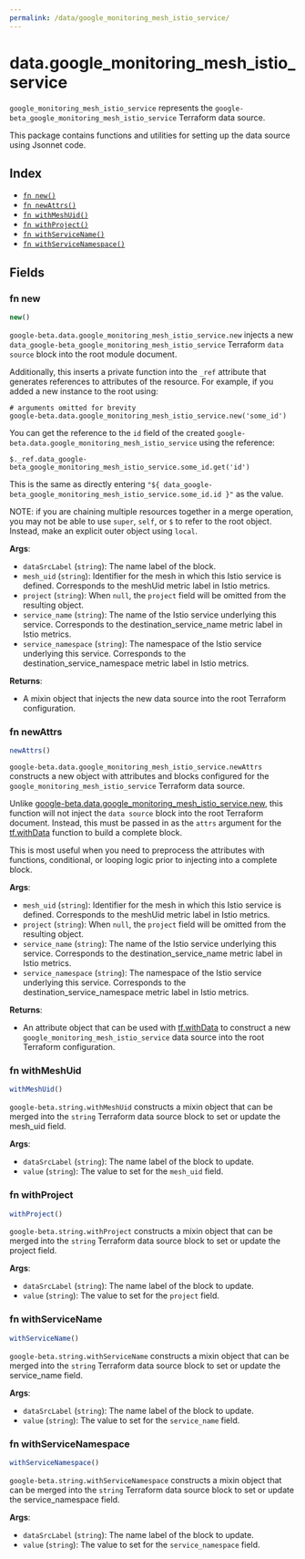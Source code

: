 ```yaml
---
permalink: /data/google_monitoring_mesh_istio_service/
---
```


# data.google_monitoring_mesh_istio_service

`google_monitoring_mesh_istio_service` represents the `google-beta_google_monitoring_mesh_istio_service` Terraform data source.



This package contains functions and utilities for setting up the data source using Jsonnet code.


## Index

* [`fn new()`](#fn-new)
* [`fn newAttrs()`](#fn-newattrs)
* [`fn withMeshUid()`](#fn-withmeshuid)
* [`fn withProject()`](#fn-withproject)
* [`fn withServiceName()`](#fn-withservicename)
* [`fn withServiceNamespace()`](#fn-withservicenamespace)

## Fields

### fn new

```ts
new()
```


`google-beta.data.google_monitoring_mesh_istio_service.new` injects a new `data_google-beta_google_monitoring_mesh_istio_service` Terraform `data source`
block into the root module document.

Additionally, this inserts a private function into the `_ref` attribute that generates references to attributes of the
resource. For example, if you added a new instance to the root using:

    # arguments omitted for brevity
    google-beta.data.google_monitoring_mesh_istio_service.new('some_id')

You can get the reference to the `id` field of the created `google-beta.data.google_monitoring_mesh_istio_service` using the reference:

    $._ref.data_google-beta_google_monitoring_mesh_istio_service.some_id.get('id')

This is the same as directly entering `"${ data_google-beta_google_monitoring_mesh_istio_service.some_id.id }"` as the value.

NOTE: if you are chaining multiple resources together in a merge operation, you may not be able to use `super`, `self`,
or `$` to refer to the root object. Instead, make an explicit outer object using `local`.

**Args**:
  - `dataSrcLabel` (`string`): The name label of the block.
  - `mesh_uid` (`string`): Identifier for the mesh in which this Istio service is defined.
                        Corresponds to the meshUid metric label in Istio metrics.
  - `project` (`string`):  When `null`, the `project` field will be omitted from the resulting object.
  - `service_name` (`string`): The name of the Istio service underlying this service. 
                        Corresponds to the destination_service_name metric label in Istio metrics.
  - `service_namespace` (`string`): The namespace of the Istio service underlying this service.
                        Corresponds to the destination_service_namespace metric label in Istio metrics.

**Returns**:
- A mixin object that injects the new data source into the root Terraform configuration.


### fn newAttrs

```ts
newAttrs()
```


`google-beta.data.google_monitoring_mesh_istio_service.newAttrs` constructs a new object with attributes and blocks configured for the `google_monitoring_mesh_istio_service`
Terraform data source.

Unlike [google-beta.data.google_monitoring_mesh_istio_service.new](#fn-new), this function will not inject the `data source`
block into the root Terraform document. Instead, this must be passed in as the `attrs` argument for the
[tf.withData](https://github.com/tf-libsonnet/core/tree/main/docs#fn-withdata) function to build a complete block.

This is most useful when you need to preprocess the attributes with functions, conditional, or looping logic prior to
injecting into a complete block.

**Args**:
  - `mesh_uid` (`string`): Identifier for the mesh in which this Istio service is defined.
                        Corresponds to the meshUid metric label in Istio metrics.
  - `project` (`string`):  When `null`, the `project` field will be omitted from the resulting object.
  - `service_name` (`string`): The name of the Istio service underlying this service. 
                        Corresponds to the destination_service_name metric label in Istio metrics.
  - `service_namespace` (`string`): The namespace of the Istio service underlying this service.
                        Corresponds to the destination_service_namespace metric label in Istio metrics.

**Returns**:
  - An attribute object that can be used with [tf.withData](https://github.com/tf-libsonnet/core/tree/main/docs#fn-withdata) to construct a new `google_monitoring_mesh_istio_service` data source into the root Terraform configuration.


### fn withMeshUid

```ts
withMeshUid()
```

`google-beta.string.withMeshUid` constructs a mixin object that can be merged into the `string`
Terraform data source block to set or update the mesh_uid field.



**Args**:
  - `dataSrcLabel` (`string`): The name label of the block to update.
  - `value` (`string`): The value to set for the `mesh_uid` field.


### fn withProject

```ts
withProject()
```

`google-beta.string.withProject` constructs a mixin object that can be merged into the `string`
Terraform data source block to set or update the project field.



**Args**:
  - `dataSrcLabel` (`string`): The name label of the block to update.
  - `value` (`string`): The value to set for the `project` field.


### fn withServiceName

```ts
withServiceName()
```

`google-beta.string.withServiceName` constructs a mixin object that can be merged into the `string`
Terraform data source block to set or update the service_name field.



**Args**:
  - `dataSrcLabel` (`string`): The name label of the block to update.
  - `value` (`string`): The value to set for the `service_name` field.


### fn withServiceNamespace

```ts
withServiceNamespace()
```

`google-beta.string.withServiceNamespace` constructs a mixin object that can be merged into the `string`
Terraform data source block to set or update the service_namespace field.



**Args**:
  - `dataSrcLabel` (`string`): The name label of the block to update.
  - `value` (`string`): The value to set for the `service_namespace` field.
